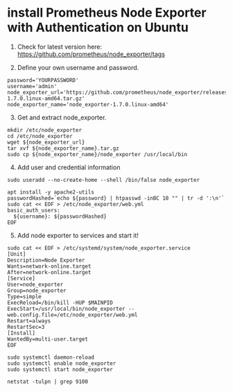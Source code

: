 # install Prometheus Node Exporter with Authentication on Ubuntu

1. Check for latest version here: https://github.com/prometheus/node_exporter/tags

2. Define your own username and password.
```
password='YOURPASSWORD'
username='admin'
node_exporter_url='https://github.com/prometheus/node_exporter/releases/download/v1.7.0/node_exporter-1.7.0.linux-amd64.tar.gz'
node_exporter_name='node_exporter-1.7.0.linux-amd64'
```

3. Get and extract node_exporter.
```
mkdir /etc/node_exporter
cd /etc/node_exporter
wget ${node_exporter_url}
tar xvf ${node_exporter_name}.tar.gz
sudo cp ${node_exporter_name}/node_exporter /usr/local/bin
```

4. Add user and credential information
```
sudo useradd --no-create-home --shell /bin/false node_exporter

apt install -y apache2-utils
passwordHashed=`echo ${password} | htpasswd -inBC 10 "" | tr -d ':\n'`
sudo cat << EOF > /etc/node_exporter/web.yml
basic_auth_users:
  ${username}: ${passwordHashed}
EOF
```

5. Add node exporter to services and start it!
```
sudo cat << EOF > /etc/systemd/system/node_exporter.service
[Unit]
Description=Node Exporter
Wants=network-online.target
After=network-online.target
[Service]
User=node_exporter
Group=node_exporter
Type=simple
ExecReload=/bin/kill -HUP $MAINPID
ExecStart=/usr/local/bin/node_exporter --web.config.file=/etc/node_exporter/web.yml
Restart=always
RestartSec=3
[Install]
WantedBy=multi-user.target
EOF

sudo systemctl daemon-reload
sudo systemctl enable node_exporter
sudo systemctl start node_exporter

netstat -tulpn | grep 9100
```
